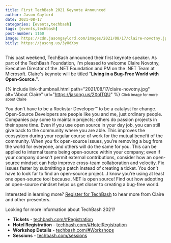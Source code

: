 ```yaml
---
title: First TechBash 2021 Keynote Announced
author: Jason Gaylord
date: 2021-08-17
categories: [events,techbash]
tags: [events,techbash]
post-number: 1160
image: https://cdn.jasongaylord.com/images/2021/08/17/claire-novotny.jpg
bitly: https://jasong.us/3yUdXoy
---
```


This past weekend, TechBash announced their first keynote speaker. As part of the TechBash Foundation, I'm pleased to welcome Claire Novotny, Executive Director of the .NET Foundation and PM on the .NET Team at Microsoft.  Claire's keynote will be titled "**Living in a Bug-Free World with Open-Source.**".

{% include link-thumbnail.html path="2021/08/17/claire-novotny.jpg" alt="About Claire" url="https://jasong.us/2XolTQU" %}
<small>Click image for more about Claire</small>

You don't have to be a Rockstar Developer™ to be a catalyst for change. Open-Source Developers are people like you and me, just ordinary people. Companies pay some to maintain projects; others do passion projects in their spare time. Even if you use open source in your day job, you can still give back to the community where you are able. This improves the ecosystem during your regular course of work for the mutual benefit of the community. When you fix open-source issues, you’re removing a bug from the world for everyone, and others will do the same for you. This can be applied to internal teams being open-source within your company; even if your company doesn't permit external contributions, consider how an open-source mindset can help improve cross-team collaboration and velocity. Fix issues faster by submitting a patch instead of creating a ticket. You don’t have to look far to find an open-source project…I know you’re using at least one open-source tool because .NET is open source! Find out how adopting an open-source mindset helps us get closer to creating a bug-free world. 

Interested in learning more? [Register for TechBash](https://jasong.us/tbreg) to hear more from Claire and other presenters.

Looking for more information about TechBash 2021?
* **Tickets** - [techbash.com/#Registration](https://jasong.us/tbreg)
* **Hotel Registration** - [techbash.com/#HotelRegistration](https://jasong.us/hotelreg)
* **Workshop Details** - [techbash.com/#Workshops](https://jasong.us/tbworkshops)
* **Sessions** - [techbash.com/sessions](https://jasong.us/tbsessions)